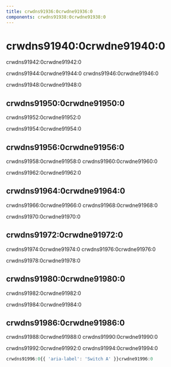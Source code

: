 ```yaml
---
title: crwdns91936:0crwdne91936:0
components: crwdns91938:0crwdne91938:0
---
```


# crwdns91940:0crwdne91940:0

<p class="description">crwdns91942:0crwdne91942:0</p>

crwdns91944:0crwdne91944:0 crwdns91946:0crwdne91946:0

crwdns91948:0crwdne91948:0

## crwdns91950:0crwdne91950:0

crwdns91952:0crwdne91952:0

crwdns91954:0crwdne91954:0

## crwdns91956:0crwdne91956:0

crwdns91958:0crwdne91958:0 crwdns91960:0crwdne91960:0

crwdns91962:0crwdne91962:0

## crwdns91964:0crwdne91964:0

crwdns91966:0crwdne91966:0 crwdns91968:0crwdne91968:0

crwdns91970:0crwdne91970:0

## crwdns91972:0crwdne91972:0

crwdns91974:0crwdne91974:0 crwdns91976:0crwdne91976:0

crwdns91978:0crwdne91978:0

## crwdns91980:0crwdne91980:0

crwdns91982:0crwdne91982:0

crwdns91984:0crwdne91984:0

## crwdns91986:0crwdne91986:0

crwdns91988:0crwdne91988:0 crwdns91990:0crwdne91990:0

crwdns91992:0crwdne91992:0 crwdns91994:0crwdne91994:0

```jsx
crwdns91996:0{{ 'aria-label': 'Switch A' }}crwdne91996:0
```
